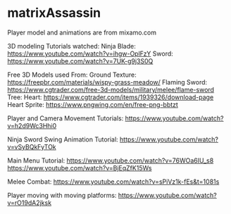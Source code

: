 # matrixAssassin

Player model and animations are from mixamo.com

3D modeling Tutorials watched:
Ninja Blade: https://www.youtube.com/watch?v=ihgw-OplFzY
Sword: https://www.youtube.com/watch?v=7UK-g9j3S0Q

Free 3D Models used From: 
Ground Texture: https://freepbr.com/materials/wispy-grass-meadow/
Flaming Sword: https://www.cgtrader.com/free-3d-models/military/melee/flame-sword
Tree: 
Heart: https://www.cgtrader.com/items/1939326/download-page
Heart Sprite: https://www.pngwing.com/en/free-png-bbtzt

Player and Camera Movement Tutorials:
https://www.youtube.com/watch?v=h2d9Wc3Hhi0

Ninja Sword Swing Animation Tutorial:
https://www.youtube.com/watch?v=vSyBQkFyTOk

Main Menu Tutorial:
https://www.youtube.com/watch?v=76WOa6IU_s8
https://www.youtube.com/watch?v=BjEqZfK15Ws

Melee Combat:
https://www.youtube.com/watch?v=sPiVz1k-fEs&t=1081s

Player moving with moving platforms:
https://www.youtube.com/watch?v=rO19dA2jksk




